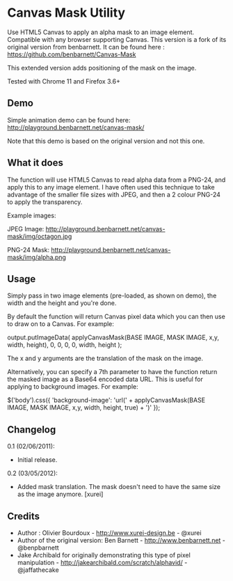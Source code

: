 Canvas Mask Utility
===============

Use HTML5 Canvas to apply an alpha mask to an image element.
Compatible with any browser supporting Canvas.
This version is a fork of its original version from benbarnett. It can be found here :
https://github.com/benbarnett/Canvas-Mask

This extended version adds positioning of the mask on the image.

Tested with Chrome 11 and Firefox 3.6+

Demo
-----------------
Simple animation demo can be found here: http://playground.benbarnett.net/canvas-mask/

Note that this demo is based on the original version and not this one.


What it does
-----------------

The function will use HTML5 Canvas to read alpha data from a PNG-24, and apply this to any image element. I have often used this technique to take advantage of the smaller file sizes with JPEG, and then a 2 colour PNG-24 to apply the transparency. 

Example images:

JPEG Image:
http://playground.benbarnett.net/canvas-mask/img/octagon.jpg

PNG-24 Mask:
http://playground.benbarnett.net/canvas-mask/img/alpha.png

Usage
-----------------

Simply pass in two image elements (pre-loaded, as shown on demo), the width and the height and you're done.

By default the function will return Canvas pixel data which you can then use to draw on to a Canvas. For example:

output.putImageData(
	applyCanvasMask(BASE IMAGE, MASK IMAGE, x,y, width, height), 0, 0, 0, 0, width, height
);

The x and y arguments are the translation of the mask on the image.

Alternatively, you can specify a 7th parameter to have the function return the masked image as a Base64 encoded data URL. This is useful for applying to background images. For example:

$('body').css({
	'background-image': 'url(' + applyCanvasMask(BASE IMAGE, MASK IMAGE, x,y, width, height, true) + ')'
});


Changelog
-----------------

0.1 (02/06/2011):

* Initial release.

0.2 (03/05/2012):

* Added mask translation. The mask doesn't need to have the same size as the image anymore. [xurei]


Credits
-----------------

* Author : Olivier Bourdoux - http://www.xurei-design.be - @xurei
* Author of the original version: Ben Barnett - http://www.benbarnett.net - @benpbarnett
* Jake Archibald for originally demonstrating this type of pixel manipulation - http://jakearchibald.com/scratch/alphavid/ - @jaffathecake